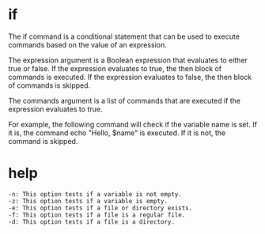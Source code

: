 # if


The if command is a conditional statement that can be used to execute commands based on the value of an expression.

The expression argument is a Boolean expression that evaluates to either true or false. If the expression evaluates to true, the then block of commands is executed. If the expression evaluates to false, the then block of commands is skipped.

The commands argument is a list of commands that are executed if the expression evaluates to true.

For example, the following command will check if the variable name is set. If it is, the command echo "Hello, $name" is executed. If it is not, the command is skipped.


# help 

```
-n: This option tests if a variable is not empty.
-z: This option tests if a variable is empty.
-e: This option tests if a file or directory exists.
-f: This option tests if a file is a regular file.
-d: This option tests if a file is a directory.
```

